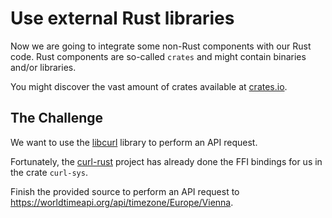 # Use external Rust libraries

Now we are going to integrate some non-Rust components with our Rust code. Rust components are so-called `crates` and
might contain binaries and/or libraries.

You might discover the vast amount of crates available at [crates.io](https://crates.io).

## The Challenge

We want to use the [libcurl](https://curl.se/libcurl/) library to perform an API request.

Fortunately, the [curl-rust](https://github.com/alexcrichton/curl-rust) project has already done the FFI bindings for us
in the crate `curl-sys`.

Finish the provided source to perform an API request to https://worldtimeapi.org/api/timezone/Europe/Vienna.